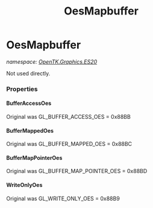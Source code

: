 ﻿---
title: OesMapbuffer
---

# OesMapbuffer
_namespace: [OpenTK.Graphics.ES20](N-OpenTK.Graphics.ES20.html)_

Not used directly.



### Properties

#### BufferAccessOes
Original was GL_BUFFER_ACCESS_OES = 0x88BB
#### BufferMappedOes
Original was GL_BUFFER_MAPPED_OES = 0x88BC
#### BufferMapPointerOes
Original was GL_BUFFER_MAP_POINTER_OES = 0x88BD
#### WriteOnlyOes
Original was GL_WRITE_ONLY_OES = 0x88B9

